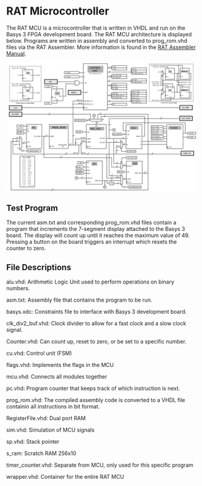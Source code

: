 # RAT Microcontroller

The RAT MCU is a microcontroller that is written in VHDL and run on the Basys 3 FPGA development board. The RAT MCU architecture is displayed below. Programs are written in assembly and converted to prog_rom.vhd files via the RAT Assembler. More information is found in the [RAT Assembler Manual](https://github.com/joey-bednar/RAT-MCU/blob/main/FRCD_RAT_Assembler_Manual%20-%203_12.pdf). 

![alt text](https://github.com/joey-bednar/RAT-MCU/blob/main/rat_diagram.jpg?raw=true)

## Test Program

The current asm.txt and corresponding prog_rom.vhd files contain a program that increments the 7-segment display attached to the Basys 3 board. The display will count up until it reaches the maximum value of 49. Pressing a button on the board triggers an interrupt which resets the counter to zero.

## File Descriptions

alu.vhd: Arithmetic Logic Unit used to perform operations on binary numbers.

asm.txt: Assembly file that contains the program to be run.

basys.xdc: Constraints file to interface with Basys 3 development board.

clk_div2_buf.vhd: Clock divider to allow for a fast clock and a slow clock signal.

Counter.vhd: Can count up, reset to zero, or be set to a specific number.

cu.vhd: Control unit (FSM)

flags.vhd: Implements the flags in the MCU

mcu.vhd: Connects all modules together

pc.vhd: Program counter that keeps track of which instruction is next.

prog_rom.vhd: The compiled assembly code is converted to a VHDL file containin all instructions in bit format.

RegisterFile.vhd: Dual port RAM

sim.vhd: Simulation of MCU signals

sp.vhd: Stack pointer

s_ram: Scratch RAM 256x10

timer_counter.vhd: Separate from MCU, only used for this specific program

wrapper.vhd: Container for the entire RAT MCU
